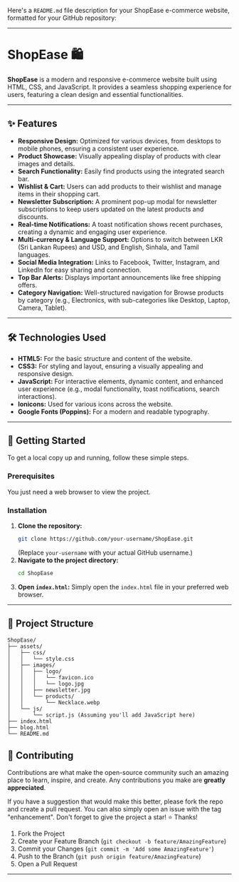 Here's a `README.md` file description for your ShopEase e-commerce website, formatted for your GitHub repository:

-----

# ShopEase 🛍️

**ShopEase** is a modern and responsive e-commerce website built using HTML, CSS, and JavaScript. It provides a seamless shopping experience for users, featuring a clean design and essential functionalities.

-----

## ✨ Features

  * **Responsive Design:** Optimized for various devices, from desktops to mobile phones, ensuring a consistent user experience.
  * **Product Showcase:** Visually appealing display of products with clear images and details.
  * **Search Functionality:** Easily find products using the integrated search bar.
  * **Wishlist & Cart:** Users can add products to their wishlist and manage items in their shopping cart.
  * **Newsletter Subscription:** A prominent pop-up modal for newsletter subscriptions to keep users updated on the latest products and discounts.
  * **Real-time Notifications:** A toast notification shows recent purchases, creating a dynamic and engaging user experience.
  * **Multi-currency & Language Support:** Options to switch between LKR (Sri Lankan Rupees) and USD, and English, Sinhala, and Tamil languages.
  * **Social Media Integration:** Links to Facebook, Twitter, Instagram, and LinkedIn for easy sharing and connection.
  * **Top Bar Alerts:** Displays important announcements like free shipping offers.
  * **Category Navigation:** Well-structured navigation for Browse products by category (e.g., Electronics, with sub-categories like Desktop, Laptop, Camera, Tablet).

-----

## 🛠️ Technologies Used

  * **HTML5:** For the basic structure and content of the website.
  * **CSS3:** For styling and layout, ensuring a visually appealing and responsive design.
  * **JavaScript:** For interactive elements, dynamic content, and enhanced user experience (e.g., modal functionality, toast notifications, search interactions).
  * **Ionicons:** Used for various icons across the website.
  * **Google Fonts (Poppins):** For a modern and readable typography.

-----

## 🚀 Getting Started

To get a local copy up and running, follow these simple steps.

### Prerequisites

You just need a web browser to view the project.

### Installation

1.  **Clone the repository:**
    ```bash
    git clone https://github.com/your-username/ShopEase.git
    ```
    (Replace `your-username` with your actual GitHub username.)
2.  **Navigate to the project directory:**
    ```bash
    cd ShopEase
    ```
3.  **Open `index.html`:**
    Simply open the `index.html` file in your preferred web browser.

-----

## 📂 Project Structure

```
ShopEase/
├── assets/
│   ├── css/
│   │   └── style.css
│   ├── images/
│   │   ├── logo/
│   │   │   └── favicon.ico
│   │   │   └── logo.jpg
│   │   ├── newsletter.jpg
│   │   └── products/
│   │       └── Necklace.webp
│   └── js/
│       └── script.js (Assuming you'll add JavaScript here)
├── index.html
├── blog.html
└── README.md
```



## 🤝 Contributing

Contributions are what make the open-source community such an amazing place to learn, inspire, and create. Any contributions you make are **greatly appreciated**.

If you have a suggestion that would make this better, please fork the repo and create a pull request. You can also simply open an issue with the tag "enhancement".
Don't forget to give the project a star\! ⭐ Thanks\!

1.  Fork the Project
2.  Create your Feature Branch (`git checkout -b feature/AmazingFeature`)
3.  Commit your Changes (`git commit -m 'Add some AmazingFeature'`)
4.  Push to the Branch (`git push origin feature/AmazingFeature`)
5.  Open a Pull Request

-----

